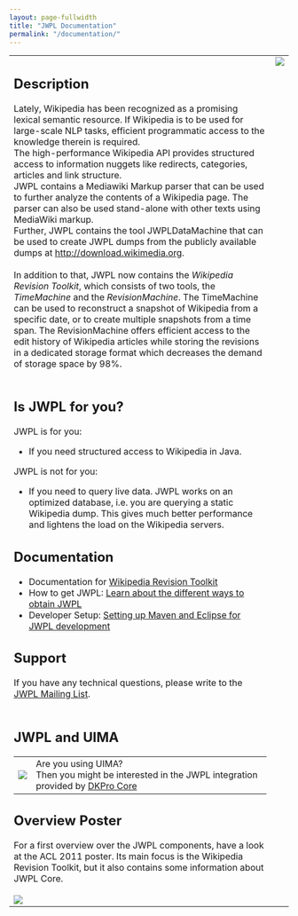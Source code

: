 ```yaml
---
layout: page-fullwidth
title: "JWPL Documentation"
permalink: "/documentation/"
---
```


<table cellspacing='25'>
<tr>
<td>
<h2>Description</h2>

Lately, Wikipedia has been recognized as a promising lexical semantic resource. If Wikipedia is to be used for large-scale NLP tasks, efficient programmatic access to the knowledge therein is required.<br>
The high-performance Wikipedia API provides structured access to information nuggets like redirects, categories, articles and link structure.<br>
JWPL contains a Mediawiki Markup parser that can be used to further analyze the contents of a Wikipedia page. The parser can also be used stand-alone with other texts using MediaWiki markup.<br>
Further, JWPL contains the tool JWPLDataMachine that can be used to create JWPL dumps from the publicly available dumps at <a href='http://download.wikimedia.org'>http://download.wikimedia.org</a>.<br>
<br>
In addition to that, JWPL now contains the <i>Wikipedia Revision Toolkit</i>, which consists of two tools, the <i>TimeMachine</i> and the <i>RevisionMachine</i>. The TimeMachine can be used to reconstruct a snapshot of Wikipedia from a specific date, or to create multiple snapshots from a time span. The RevisionMachine offers efficient access to the edit history of Wikipedia articles while storing the revisions in a dedicated storage format which decreases the demand of storage space by 98%.<br>
<br>
<h2>Is JWPL for you?</h2>

JWPL is for you:<br>
<ul><li>If you need structured access to Wikipedia in Java.</li></ul>

JWPL is not for you:<br>
<ul><li>If you need to query live data. JWPL works on an optimized database, i.e. you are querying a static Wikipedia dump. This gives much better performance and lightens the load on the Wikipedia servers.</li></ul>

<h2>Documentation</h2>
<ul><li>Documentation for <a href='https://dkpro.github.io/dkpro-jwpl/JWPL_Core>JWPL Core</a>
</li><li>Documentation for the <a href='https://dkpro.github.io/dkpro-jwpl/WikipediaRevisionToolkit'>Wikipedia Revision Toolkit</a>
</li><li>How to get JWPL: <a href='https://dkpro.github.io/dkpro-jwpl/HowToGetJWPL'>Learn about the different ways to obtain JWPL</a>
</li><li>Developer Setup: <a href='https://dkpro.github.io/dkpro-jwpl/DeveloperSetup'>Setting up Maven and Eclipse for JWPL development</a></li></ul>

<h2>Support</h2>
If you have any technical questions, please write to the <a href='http://groups.google.com/group/jwpl'>JWPL Mailing List</a>.<br>
<br>
<h2>JWPL and UIMA</h2>
<table cellspacing='10'>
<tr>
<td><img src='http://jwpl.googlecode.com/svn/wiki/images/UIMA.png' /></td>
<td>Are you using UIMA?<br />Then you might be interested in the JWPL integration provided by <a href='https://dkpro.github.io/dkpro-core'>DKPro Core</a></td>
</tr>
</table>

<h2>Overview Poster</h2>
For a first overview over the JWPL components, have a look at the ACL 2011 poster. Its main focus is the Wikipedia Revision Toolkit, but it also contains some information about JWPL Core.<br>
<br>
<a href='http://jwpl.googlecode.com/svn/wiki/doc/ACL_2011_Poster.pdf'><img src='http://jwpl.googlecode.com/svn/wiki/doc/ACL_2011_Poster_thumb.png' /></a>

</td>
<td align='right' valign='top'>
<img src='http://jwpl.googlecode.com/svn/wiki/images/jwpl_overview.jpg' />
</td>
</tr>
</table>